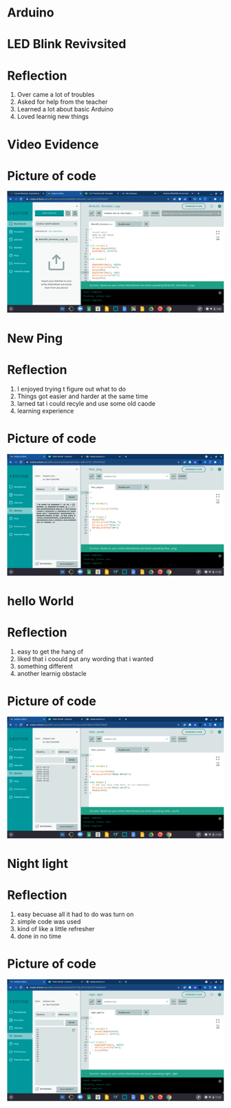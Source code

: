 # Arduino

# LED Blink Revivsited
# Reflection
1. Over came a lot of troubles
2. Asked for help from the teacher
3. Learned a lot about basic Arduino
4. Loved learnig new things
#  Video Evidence
# Picture of code
![](https://github.com/aniyahmoore28/Arduino/blob/main/Arduino%20Pictures/LED%20Blink%20Revisited.png)

# New Ping
# Reflection
1. I enjoyed trying t figure out what to do
2. Things got easier and harder at the same time
3. larned tat i could recyle and use some old caode
4. learning experience

# Picture of code
![](https://github.com/aniyahmoore28/Arduino/blob/main/Arduino%20Pictures/New%20Ping.png)

# hello World
# Reflection
1. easy to get the hang of
2. liked that i coould put any wording that i wanted
3. something different
4. another learnig obstacle

# Picture of code
![](https://github.com/aniyahmoore28/Arduino/blob/main/Arduino%20Pictures/Hello%20World.png)

# Night light
# Reflection
1. easy becuase all it had to do was turn on
2. simple code was used
3. kind of like a little refresher
4. done in no time

# Picture of code
![](https://github.com/aniyahmoore28/Arduino/blob/main/Arduino%20Pictures/Night%20Light.png)

